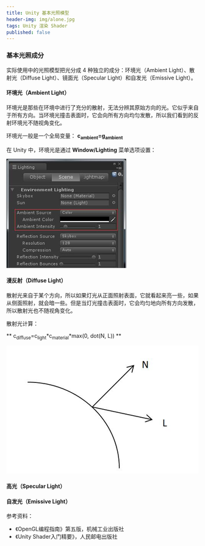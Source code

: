 ```yaml
---
title: Unity 基本光照模型
header-img: img/alone.jpg
tags: Unity 渲染 Shader
published: false
---
```


### 基本光照成分

实际使用中的光照模型把光分成 4 种独立的成分：环境光（Ambient Light）、散射光（Diffuse Light）、镜面光（Specular Light）和自发光（Emissive Light）。


#### 环境光（Ambient Light）

环境光是那些在环境中进行了充分的散射，无法分辨其原始方向的光。它似乎来自于所有方向。当环境光撞击表面时，它会向所有方向均匀发散，所以我们看到的反射环境光不随视角变化。

环境光一般是一个全局变量：
**c<sub>ambient</sub>=g<sub>ambient</sub>**

在 Unity 中，环境光是通过 **Window/Lighting** 菜单选项设置：

![ambient light](/post_img/light-model/ambient-light-settings.jpg)

#### 漫反射（Diffuse Light）

散射光来自于某个方向，所以如果灯光从正面照射表面，它就看起来亮一些，如果从侧面照射，就会暗一些。但是当灯光撞击表面时，它会均匀地向所有方向发散，所以散射光也不随视角变化。

散射光计算：

** c<sub>diffuse</sub>=c<sub>light</sub>\*c<sub>material</sub>\*max(0, dot(N, L)) **

![](/post_img/light-model/diffuse-light.jpg)

#### 高光（Specular Light）



#### 自发光（Emissive Light）




参考资料：

+ 《OpenGL编程指南》第五版，机械工业出版社
+ 《Unity Shader入门精要》，人民邮电出版社
